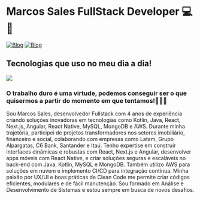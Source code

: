 # Marcos Sales FullStack Developer 💻📱

[![Blog](https://img.shields.io/badge/LinkedIn-0077B5?style=for-the-badge&logo=linkedin&logoColor=white)](https://www.linkedin.com/in/devmarcossales/)
[![Blog](https://img.shields.io/badge/Portifolio-000000?style=for-the-badge&logo=markdown&logoColor=white)](https://portifolimsales.netlify.app/)

## Tecnologias que uso no meu dia a dia!

<p>  
  <a href="https://skillicons.dev">
    <img src="https://skillicons.dev/icons?i=react,angular,nextjs,kotlin,java,mongodb,mysql,docker,aws" />
  </a>
</p>

### O trabalho duro é uma virtude, podemos conseguir ser o que quisermos a partir do momento em que tentamos!👨🏾‍💻  

Sou Marcos Sales, desenvolvedor Fullstack com 4 anos de experiência criando soluções inovadoras em tecnologias como Kotlin, Java, React, Next.js, Angular, React Native, MySQL, MongoDB e AWS. Durante minha trajetória, participei de projetos transformadores nos setores imobiliário, financeiro e social, colaborando com empresas como Latam, Grupo Alpargatas, C6 Bank, Santander e Itaú. Tenho expertise em construir interfaces dinâmicas e robustas com React, Next.js e Angular, desenvolver apps móveis com React Native, e criar soluções seguras e escaláveis no back-end com Java, Kotlin, MySQL e MongoDB. Também utilizo AWS para soluções em nuvem e implemento CI/CD para integração contínua. Minha paixão por UX/UI e boas práticas de Clean Code me permite criar códigos eficientes, modulares e de fácil manutenção. Sou formado em Análise e Desenvolvimento de Sistemas e estou sempre em busca de novos desafios.

